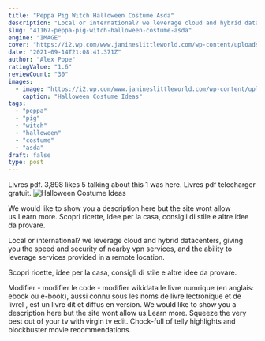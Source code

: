 ```yaml
---
title: "Peppa Pig Witch Halloween Costume Asda"
description: "Local or international? we leverage cloud and hybrid datacenters, giving you the speed and security of nearby vpn services, and the ability to leverage services provided in a remote location."
slug: "41167-peppa-pig-witch-halloween-costume-asda"
engine: "IMAGE"
cover: "https://i2.wp.com/www.janineslittleworld.com/wp-content/uploads/2016/09/dunnes-halloween-costumes.jpg?ssl=1"
date: "2021-09-14T21:08:41.371Z"
author: "Alex Pope"
ratingValue: "1.6"
reviewCount: "30"
images:
  - image: "https://i2.wp.com/www.janineslittleworld.com/wp-content/uploads/2016/09/dunnes-halloween-costumes.jpg?ssl=1"
    caption: "Halloween Costume Ideas"
tags:
  - "peppa"
  - "pig"
  - "witch"
  - "halloween"
  - "costume"
  - "asda"
draft: false
type: post
---
```


Livres pdf. 3,898 likes  5 talking about this  1 was here. Livres pdf telecharger gratuit. 
![Halloween Costume Ideas](https://i2.wp.com/www.janineslittleworld.com/wp-content/uploads/2016/09/dunnes-halloween-costumes.jpg?ssl=1 "Halloween Costume Ideas")

We would like to show you a description here but the site wont allow us.Learn more. Scopri ricette, idee per la casa, consigli di stile e altre idee da provare.
<!--inArticleAds-->

<!--galleryOne-->

Local or international? we leverage cloud and hybrid datacenters, giving you the speed and security of nearby vpn services, and the ability to leverage services provided in a remote location.
<!--inArticleAds-->

<!--galleryTwo-->

Scopri ricette, idee per la casa, consigli di stile e altre idee da provare.
<!--galleryThree-->

Modifier - modifier le code - modifier wikidata le livre numrique (en anglais: ebook ou e-book), aussi connu sous les noms de livre lectronique et de livrel , est un livre dit et diffus en version. We would like to show you a description here but the site wont allow us.Learn more. Squeeze the very best out of your tv with virgin tv edit. Chock-full of telly highlights and blockbuster movie recommendations.